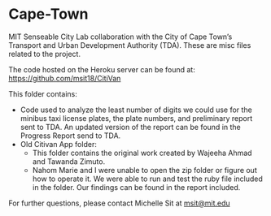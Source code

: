 # Cape-Town

MIT Senseable City Lab collaboration with the City of Cape Town’s Transport and Urban Development Authority (TDA). These are misc files related to the project.

The code hosted on the Heroku server can be found at: https://github.com/msit18/CitiVan

This folder contains:
- Code used to analyze the least number of digits we could use for the minibus taxi license plates, the plate numbers, and preliminary report sent to TDA. An updated version of the report can be found in the Progress Report send to TDA.
- Old Citivan App folder:
    - This folder contains the original work created by Wajeeha Ahmad and Tawanda Zimuto.
    - Nahom Marie and I were unable to open the zip folder or figure out how to operate it. We were able to run and test the ruby file included in the folder. Our findings can be found in the report included.

For further questions, please contact Michelle Sit at msit@mit.edu
